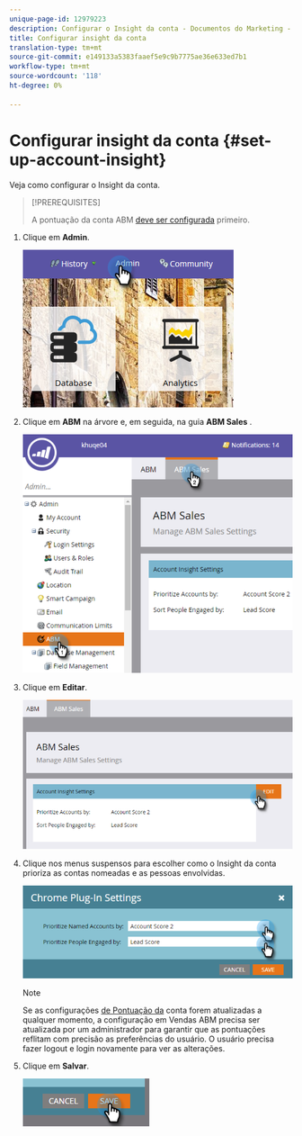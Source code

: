 ```yaml
---
unique-page-id: 12979223
description: Configurar o Insight da conta - Documentos do Marketing - Documentação do produto
title: Configurar insight da conta
translation-type: tm+mt
source-git-commit: e149133a5383faaef5e9c9b7775ae36e633ed7b1
workflow-type: tm+mt
source-wordcount: '118'
ht-degree: 0%

---
```



# Configurar insight da conta {#set-up-account-insight}

Veja como configurar o Insight da conta.

>[!PREREQUISITES]
>
>A pontuação da conta ABM [deve ser configurada](http://docs.marketo.com/display/DOCS/Account+Score) primeiro.

1. Clique em **Admin**.

   ![](assets/admin-1.png)

1. Clique em **ABM** na árvore e, em seguida, na guia **ABM Sales** .

   ![](assets/two-5.png)

1. Clique em **Editar**.

   ![](assets/three-4.png)

1. Clique nos menus suspensos para escolher como o Insight da conta prioriza as contas nomeadas e as pessoas envolvidas.

   ![](assets/four-4.png)

   >[!NOTE]
   >
   >Se as configurações [de Pontuação da](http://docs.marketo.com/display/DOCS/Account+Score) conta forem atualizadas a qualquer momento, a configuração em Vendas ABM precisa ser atualizada por um administrador para garantir que as pontuações reflitam com precisão as preferências do usuário. O usuário precisa fazer logout e login novamente para ver as alterações.

1. Clique em **Salvar**.

   ![](assets/five-4.png)

